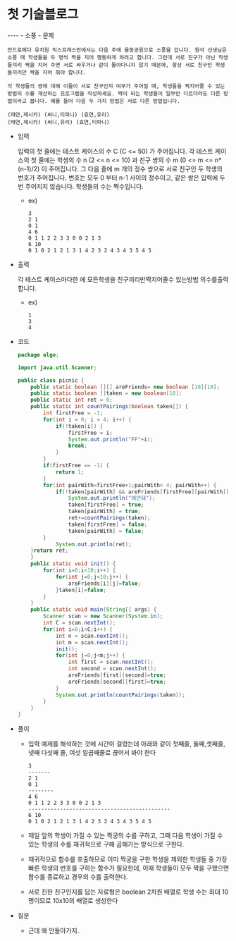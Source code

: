 <h1>첫 기술블로그</h1>
----
- 소풍
- 문제

    안드로메다 유치원 익스프레스반에서는 다음 주에 율동공원으로 소풍을 갑니다. 원석 선생님은 소풍 때 학생들을 두 명씩 짝을 지어 행동하게 하려고 합니다. 그런데 서로 친구가 아닌 학생들끼리 짝을 지어 주면 서로 싸우거나 같이 돌아다니지 않기 때문에, 항상 서로 친구인 학생들끼리만 짝을 지어 줘야 합니다.

    각 학생들의 쌍에 대해 이들이 서로 친구인지 여부가 주어질 때, 학생들을 짝지어줄 수 있는 방법의 수를 계산하는 프로그램을 작성하세요. 짝이 되는 학생들이 일부만 다르더라도 다른 방법이라고 봅니다. 예를 들어 다음 두 가지 방법은 서로 다른 방법입니다.

    (태연,제시카) (써니,티파니) (효연,유리)
    (태연,제시카) (써니,유리) (효연,티파니)

- 입력

    입력의 첫 줄에는 테스트 케이스의 수 C (C <= 50) 가 주어집니다. 각 테스트 케이스의 첫 줄에는 학생의 수 n (2 <= n <= 10) 과 친구 쌍의 수 m (0 <= m <= n*(n-1)/2) 이 주어집니다. 그 다음 줄에 m 개의 정수 쌍으로 서로 친구인 두 학생의 번호가 주어집니다. 번호는 모두 0 부터 n-1 사이의 정수이고, 같은 쌍은 입력에 두 번 주어지지 않습니다. 학생들의 수는 짝수입니다.

    - ex)

        ```
        3
        2 1
        0 1
        4 6
        0 1 1 2 2 3 3 0 0 2 1 3
        6 10
        0 1 0 2 1 2 1 3 1 4 2 3 2 4 3 4 3 5 4 5
        ```

- 출력

    각 테스트 케이스마다한 에 모든학생을 친구끼리만짝지어줄수 있는방법 
    의수를출력합니다.

    - ex)

        ```
        1
        3
        4
        ```

- 코드

    ```java
    package algo;

    import java.util.Scanner;

    public class picnic {
    	public static boolean [][] areFriends= new boolean [10][10]; 
    	public static boolean []taken = new boolean[10];
    	public static int ret = 0; 
    	public static int countPairings(boolean taken[]) { 
    		int firstFree = -1; 
    		for(int i = 0; i < 4; i++) { 
    			if(!taken[i]) {
    				firstFree = i;
    				System.out.println("FF"+i);
    				break; 
    			} 
    		} 
    		if(firstFree == -1) {
    			return 1; 
    		}
    		for(int pairWith=firstFree+1;pairWith< 4; pairWith++) {  
    			if(!taken[pairWith] && areFriends[firstFree][pairWith]){
    				System.out.println("왜안돼");
    				taken[firstFree] = true;
    				taken[pairWith] = true; 
    				ret+=countPairings(taken); 
    				taken[firstFree] = false;
    				taken[pairWith] = false; 
    		} 
    			System.out.println(ret);
    	}return ret;
    	}
    	public static void init() {
    		for(int i=0;i<10;i++) {
    	    	for(int j=0;j<10;j++) {
    	    	    areFriends[i][j]=false;
    	    	}taken[i]=false;
    	    }
    	}
    	public static void main(String[] args) {
    		Scanner scan = new Scanner(System.in);
    	    int C = scan.nextInt();
    	    for(int i=0;i<C;i++) {
    	    	int n = scan.nextInt();
    		    int m = scan.nextInt();
    		    init();
    		    for(int j=0;j<m;j++) {
    		    	int first = scan.nextInt();
    			    int second = scan.nextInt();
    			    areFriends[first][second]=true;
    			    areFriends[second][first]=true;
    		    }
    		    System.out.println(countPairings(taken));
    	    }
    	}
    }
    ```

- 풀이
    - 입력 예제를 해석하는 것에 시간이 걸렸는데 아래와 같이 첫째줄, 둘째,셋째줄, 넷째 다섯째 줄, 여섯 일곱째줄로 끊어서 봐야 한다

        ```
        3
        -------
        2 1
        0 1
        --------
        4 6
        0 1 1 2 2 3 3 0 0 2 1 3
        ---------------------------------------------
        6 10
        0 1 0 2 1 2 1 3 1 4 2 3 2 4 3 4 3 5 4 5
        ```

    - 제일 앞의 학생이 가질 수 있는 짝궁의 수를 구하고, 그때 다음 학생이 가질 수 있는 학생의 수를 재귀적으로 구해 곱해가는 방식으로 구한다.
    - 재귀적으로 함수를 호출하므로 이미 짝궁을 구한 학생을 제외한 학생들 중 가장 빠른 학생의 번호를 구하는 함수가 필요한데, 이때 학생들이 모두 짝을 구했으면 함수를 종료하고 경우의 수를 출력한다.
    - 서로 친한 친구인지를 담는 자료형은 boolean 2차원 배열로 학생 수는 최대 10명이므로 10x10의 배열로 생성한다
- 질문
    - 근데 왜 안돌아가지..